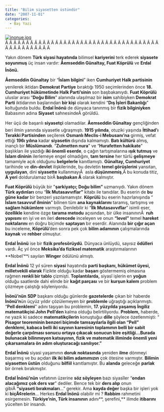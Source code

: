 ```yaml
---
title: "Bilim siyasetten üstündür"
date: "2007-11-01"
categories: 
  - Baş Yazı
---
```


[![inonue.jpg](/uploads/2007/11/inonue.jpg)](/uploads/2007/11/inonue.jpg "inonue.jpg")Â Â Â Â Â Â Â Â Â Â Â Â Â Â Â Â Â Â Â Â Â Â Â Â Â Â Â Â Â Â Â Â Â Â Â Â Â Â Â Â Â Â Â Â Â Â Â Â 

Yakın dönem **Türk siyasi hayatında** bilimsel **kariyerini** terk ederek **siyasete soyunmuş** üç insan vardır: **Åemseddin Günaltay, Fuat Köprülü** ve **Erdal İnönü.**

**Åemseddin Günaltay** bir “**İslam bilgini**” iken **Cumhuriyet Halk partisinin** yenilerek iktidarı **Demokrat Partiye** bıraktığı 1950 seçimlerinden önce **18\. Cumhuriyet hükümetinde Halk Parti’sinin** son başbakanıydı. **Fuat Köprülü** uluslar arası “**Doğu Bilim**” alanında ulaşılmaz bir **isim** sahibiyken **Demokrat Parti** iktidarının başlarından **bir kişi** olarak kendini “**Dış İşleri Bakanlığı**” koltuğunda buldu. **Erdal İnönü** de dünyaca tanınmış bir **fizik bilginiyken** Babasının adına **Siyaset** sahnesindeÂ görüldü.

Her üçü de başarılı **siyasetçi** olamadılar. **Åemseddin Günaltay** gençliğinden beri ilmin yanında siyasetle uğraşmıştı. **1915 yılında**, otuziki yaşında **İttihad’ı Terakki Partisinden** seçilerek **Osmanlı Meclis-i Mebusanı’na** girmiş, vefat ettiği **196ı yılına** kadar **siyasetin** dışında kalmamıştı. **Batı kültürü** almış, inançlı bir **Müslümandı**. “**Zulmetten nura**” ve “**Hurafetten hakikate**” başlıkları ile yazdığı **iki önemli eserde**, o çağın tartışmalarına **ışık tutmuş** ve **İslam dininin** ilerlemeye engel olmadığını, **tam tersine** her türlü **gelişmeye** tamamiyle açık olduğunu **belgelerle** kanıtlamıştı. **Günaltay, Cumhuriyet** tarihinde ve **din-devlet** ilişkilerinde, bu devletin **temel görüşlerini** yansıtan, **uygulayan**, dini **siyasette** kullanmayıÂ  asla **düşünmemiş**,Â bu konuda titiz, **Â yeri** doldurulamaz birÂ **başbakan Â** olarak kalmıştır.

**Fuat Köprülü** büyük bir "**şarkiyatçı; Doğu bilim”** uzmanıydı. Yakın dönem **Türk aydınları** onu “**İlk Mutasavvıflar”** kitabı ile tanıdılar. Bu eserin de **bu güne kadar** bir benzeri yazılamamıştır. **Köprülü** bu eserin hazırlanışında “ **İslam tasavvuf ilminin**” bilinen tüm **ana kaynaklarını** taramış, tartışmış ve **sağlam hükümlere** varmıştı. Denilebilir ki “**İlk Mutasavvıflar**” isimli eser, **özellikle** kendine özge **tarama metodu** açısından, bir ülke insanınınÂ  **ruh yapısını** en iyi ve en ileri **derecede** inceleyen ve onun **“level”** temel **hareket noktalarını** en doğru biçimde **saptayan** bir eserdir. Alanında **bir çığır açan** bu inceleme, **Köprülü**’den sonra pek çok **bilim adamının** çalışmalarında **kaynak** ve **rehber** olmuştur.

**Erdal İnönü** ise bir **fizik profesörüydü**. Dünyaca ünlüydü, sayısız **ödülleri** vardı. Ãç yıl önce **Meksika’da fiziksel matematik** araştırmalarının **Nobel’**i sayılan **Winger** ödülünü almıştı.

**Erdal İnönü** 12 yıl süren **siyasi** hayatında **parti başkanı, hükümet üyesi, milletvekili olarak** Fizikte olduğu kadar **başarı** göstermemiş olmasına rağmen **renkli bir tablo** çizmişti. **Toplantılarda,** siyasî işlerin en **yoğun** olduğu saatlerde dahi elinde bir **kağıt parçası** ve bir **kurşun kalem** problem çözmeye çalıştığı söyleniyordu.

**İnönü’nün** **SDP** başkanı olduğu günlerde **gazetelerde** çıkan bir haberde **İnönü’n**ün üçyüz yıldır çözülemeyen bir **problemle** uğraştığı açıklanmıştı. “**Pell denklemi**” adını taşıyan bu problemin, **17\. yüzyılda yaşamış İngiliz matematikçisi John Pell’den** kalma olduğu belirtiliyordu. **Problem,** haberde, ne yazık ki sadece **matematikçilerin** konuştuğuı **dille** şöylece özetlenmişti: “ **Pisagor teoreminin benzeri biçimde tamsayılarla ilgili olan “Pell” denklemi, kabaca belli iki sayının karesinin toplamının belli bir sabit değerle çarpılması sonucu ortaya çıkacak sonucun bire eşitliği…Burada bulunacak bilinmeyen katsayının, fizik ve matematik iliminde önemli yeni çıkarsamalara ön adım oluşturacağı sanılıyor.”**

**Erdal İnönü** siyasi yaşamının **doruk noktasında** yeniden **ilme** dönmeyi başarmış ve bu açıdan **ilk iki bilim adamımızın** çok ötesine varmıştır. **Bilimin siyasetten üstün** olduğunu **bilfiil** kanıtlamıştır. Bu **alanda** geleceğe **parlak** bir örnek bırakmıştır.

**Erdal İnönü’nün** vefatının üzerine **söz söyleyen** bazı siyasîler “**ondan alacağımız çok ders var**” dediler. Bence tek bir **ders alıp** onun gibiÂ **“siyaseti bırakmaları**…” gerekir. Ama **kayda değer** başka bir işleri yok ki **biçÃ¢relerin**… Herkes **Erdal İnönü** olabilir mi ? **Rabbim** rahmetini esirgemesin. **Türkiye’nin, Türk insanının** adını**, şerefini,** ilimde **itibarını** yücelten bir insandı.
